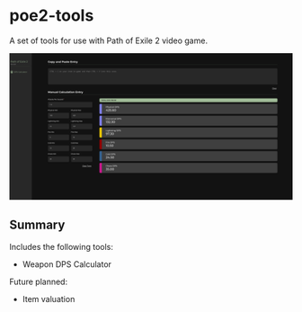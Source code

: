# poe2-tools

A set of tools for use with Path of Exile 2 video game.

![Preview image of the Path of Exile 2 tool kit site](./docs/preview.png)

## Summary

Includes the following tools:

- Weapon DPS Calculator

Future planned:

- Item valuation
